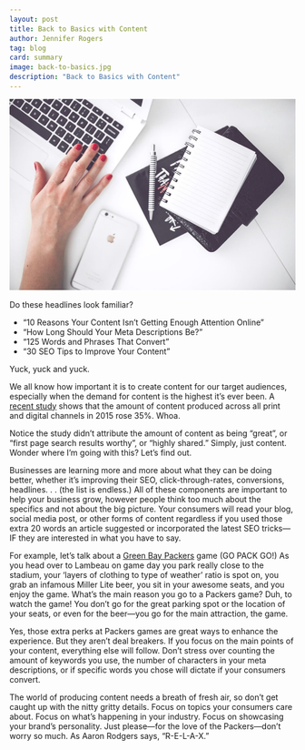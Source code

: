 ```yaml
---
layout: post
title: Back to Basics with Content
author: Jennifer Rogers
tag: blog
card: summary
image: back-to-basics.jpg
description: "Back to Basics with Content"
---
```

![Get your team involved](/img/back-to-basics.jpg)

Do these headlines look familiar?

- “10 Reasons Your Content Isn’t Getting Enough Attention Online”
- “How Long Should Your Meta Descriptions Be?”
- “125 Words and Phrases That Convert”
- “30 SEO Tips to Improve Your Content”

Yuck, yuck and yuck.

We all know how important it is to create content for our target audiences, especially when the demand for content is the highest it’s ever been. A [recent study](http://trackmaven.com/blog/2016/02/content-marketing-strategy-report/) shows that the amount of content produced across all print and digital channels in 2015 rose 35%. Whoa.

Notice the study didn’t attribute the amount of content as being “great”, or “first page search results worthy”, or “highly shared.” Simply, just content. Wonder where I’m going with this? Let’s find out.

Businesses are learning more and more about what they can be doing better, whether it’s improving their SEO, click-through-rates, conversions, headlines. . . (the list is endless.) All of these components are important to help your business grow, however people think too much about the specifics and not about the big picture. Your consumers will read your blog, social media post, or other forms of content regardless if you used those extra 20 words an article suggested or incorporated the latest SEO tricks—IF they are interested in what you have to say.

For example, let’s talk about a [Green Bay Packers](http://www.packers.com/) game (GO PACK GO!) As you head over to Lambeau on game day you park really close to the stadium, your ‘layers of clothing to type of weather’ ratio is spot on, you grab an infamous Miller Lite beer, you sit in your awesome seats, and you enjoy the game. What’s the main reason you go to a Packers game? Duh, to watch the game! You don’t go for the great parking spot or the location of your seats, or even for the beer—you go for the main attraction, the game.

Yes, those extra perks at Packers games are great ways to enhance the experience. But they aren’t deal breakers. If you focus on the main points of your content, everything else will follow. Don’t stress over counting the amount of keywords you use, the number of characters in your meta descriptions, or if specific words you chose will dictate if your consumers convert.

The world of producing content needs a breath of fresh air, so don’t get caught up with the nitty gritty details. Focus on topics your consumers care about. Focus on what’s happening in your industry. Focus on showcasing your brand’s personality. Just please—for the love of the Packers—don’t worry so much. As Aaron Rodgers says, “R-E-L-A-X.”
